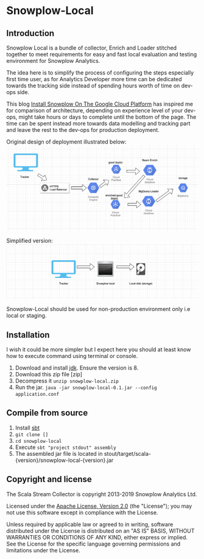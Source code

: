 # Snowplow-Local

## Introduction
Snowplow Local is a bundle of collector, Enrich and Loader stitched together to meet requirements 
for easy and fast local evaluation and testing environment for Snowplow Analytics. 

The idea here is to simplify the process of configuring the steps especially first time user, as for Analytics Developer 
more time can be dedicated towards the tracking side instead of spending hours worth of time on dev-ops side.

This blog [Install Snowplow On The Google Cloud Platform][simoahava] has inspired me for comparison of architecture, depending on experience level of your dev-ops, might take hours or days to complete until the bottom of the page. 
The time can be spent instead more towards data modelling and tracking part and leave the rest to the dev-ops for production deployment.

Original design of deployment illustrated below:
![alt text](res/gcs.png "GCS deployment")

Simplified version:
![alt text](res/local.png "Local deployment")

Snowplow-Local should be used for non-production environment only i.e local or staging.

## Installation

I wish it could be more simpler but I expect here you should at least know how to execute command using terminal or console.

1. Download and install [jdk]. Ensure the version is 8.
2. Download this zip file [zip]
3. Decompress it `unzip snowplow-local.zip`
4. Run the jar. `java -jar snowplow-local-0.1.jar --config application.conf`


## Compile from source

1. Install [sbt]
2. `git clone []`
3. `cd snowplow-local`
4. Execute `sbt "project stdout" assembly`
5. The assembled jar file is located in stout/target/scala-{version}/snowplow-local-{version}.jar



## Copyright and license

The Scala Stream Collector is copyright 2013-2019 Snowplow Analytics Ltd.

Licensed under the [Apache License, Version 2.0][license] (the "License");
you may not use this software except in compliance with the License.

Unless required by applicable law or agreed to in writing, software
distributed under the License is distributed on an "AS IS" BASIS,
WITHOUT WARRANTIES OR CONDITIONS OF ANY KIND, either express or implied.
See the License for the specific language governing permissions and
limitations under the License.

[simoahava]: https://www.simoahava.com/analytics/install-snowplow-on-the-google-cloud-platform/
[snowplow]: http://snowplowanalytics.com
[jdk]: https://www.oracle.com/technetwork/java/javase/downloads/jdk8-downloads-2133151.html
[sbt]:https://www.scala-sbt.org/
[thrift]: http://thrift.apache.org
[kinesis]: http://aws.amazon.com/kinesis
[akka-http]: http://doc.akka.io/docs/akka-http/current/scala/http/introduction.html
[nsq]: http://nsq.io/

[techdocs-image]: https://d3i6fms1cm1j0i.cloudfront.net/github/images/techdocs.png
[setup-image]: https://d3i6fms1cm1j0i.cloudfront.net/github/images/setup.png
[roadmap-image]: https://d3i6fms1cm1j0i.cloudfront.net/github/images/roadmap.png
[contributing-image]: https://d3i6fms1cm1j0i.cloudfront.net/github/images/contributing.png

[techdocs]: https://github.com/snowplow/snowplow/wiki/Scala-Stream-collector
[setup]: https://github.com/snowplow/snowplow/wiki/Setting-up-the-Scala-Stream-collector
[roadmap]: https://github.com/snowplow/snowplow/wiki/Scala-Stream-collector-roadmap
[contributing]: https://github.com/snowplow/snowplow/wiki/Scala-Stream-collector-contributing

[license]: http://www.apache.org/licenses/LICENSE-2.0
